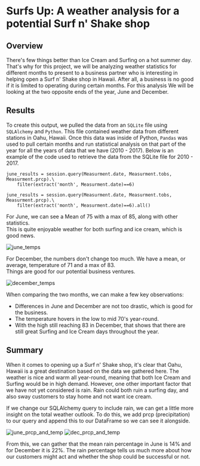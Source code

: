 # Surfs Up: A weather analysis for a potential Surf n' Shake shop 

## Overview 

There's few things better than Ice Cream and Surfing on a hot summer day. That's why for this project, we will be analyzing weather statistics for different months to present to a business partner who is interesting in helping open a Surf n' Shake shop in Hawaii. After all, a business is no good if it is limited to operating during certain months. For this analysis We will be looking at the two opposite ends of the year, June and December. 

## Results 

To create this output, we pulled the data from an `SQLite` file using `SQLAlchemy` and `Python`. This file contained weather data from different stations in Oahu, Hawaii. Once this data was inside of Python, `Pandas` was used to pull certain months and run statistical analysis on that part of the year for all the years of data that we have (2010 - 2017). Below is an example of the code used to retrieve the data from the SQLite file for 2010 - 2017. 

```
june_results = session.query(Measurment.date, Measurment.tobs, Measurment.prcp).\
    filter(extract('month', Measurment.date)==6)

june_results = session.query(Measurment.date, Measurment.tobs, Measurment.prcp).\
    filter(extract('month', Measurment.date)==6).all()
```

For June, we can see a Mean of 75 with a max of 85, along with other statistics. <br>
This is quite enjoyable weather for both surfing and ice cream, which is good news.

![june_temps](https://user-images.githubusercontent.com/60283799/178846297-2eb0a5f7-4c10-400d-8701-ccbe154b17b5.PNG)

For December, the numbers don't change too much. We have a mean, or average, temperature of 71 and a max of 83. <br> 
Things are good for our potential business ventures. 

![december_temps](https://user-images.githubusercontent.com/60283799/178846313-b6796596-608a-48e6-8b9f-1605a86161f9.PNG)

When comparing the two months, we can make a few key observations:
- Differences in June and December are not too drastic, which is good for the business. 
- The temperature hovers in the low to mid 70's year-round.
- With the high still reaching 83 in December, that shows that there are still great Surfing and Ice Cream days throughout the year. 


## Summary 

When it comes to opening up a Surf n' Shake shop, it's clear that Oahu, Hawaii is a great destination based on the data we gathered here. The weather is nice and warm all year-round, meaning that both Ice Cream and Surfing would be in high demand. However, one other important factor that we have not yet considered is rain. Rain could both ruin a surfing day, and also sway customers to stay home and not want ice cream. 

If we change our SQLAlchemy query to include rain, we can get a little more insight on the total weather outlook. To do this, we add prcp (precipitation) to our query and append this to our DataFrame so we can see it alongside. 

![june_prcp_and_temp](https://user-images.githubusercontent.com/60283799/178885901-624df593-dc2f-4c8f-bb73-74a7fc27b280.PNG)
![dec_prcp_and_temp](https://user-images.githubusercontent.com/60283799/178885966-d6df2d22-3e52-4d7c-977f-60c2198a3b19.PNG)

From this, we can gather that the mean rain percentage in June is 14% and for December it is 22%. The rain percentage tells us much more about how our customers might act and whether the shop could be successful or not. 
